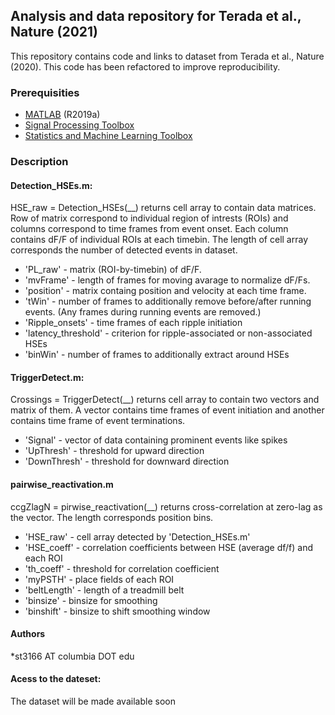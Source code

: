 ## Analysis and data repository for Terada et al., Nature (2021)
This repository contains code and links to dataset from Terada et al., Nature (2020). This code has been refactored to improve reproducibility.

### Prerequisities
* [MATLAB](https://ch.mathworks.com/products/matlab.html) (R2019a)
* [Signal Processing Toolbox](https://ch.mathworks.com/products/signal.html)
* [Statistics and Machine Learning Toolbox](https://ch.mathworks.com/products/statistics.html)

### Description

#### Detection_HSEs.m:
HSE_raw = Detection_HSEs(__) returns cell array to contain data matrices. Row of matrix correspond to individual region of intrests (ROIs) and columns correspond to time frames from event onset. Each column contains dF/F of individual ROIs at each timebin. The length of cell array corresponds the number of detected events in dataset.

* 'PL_raw' - matrix (ROI-by-timebin) of dF/F.
* 'mvFrame' - length of frames for moving avarage to normalize dF/Fs.
* 'position' - matrix containg position and velocity at each time frame.
* 'tWin' - number of frames to additionally remove before/after running events. (Any frames during running events are removed.)
* 'Ripple_onsets' - time frames of each ripple initiation
* 'latency_threshold' - criterion for ripple-associated or non-associated HSEs
* 'binWin' - number of frames to additionally extract around HSEs


#### TriggerDetect.m:
Crossings = TriggerDetect(__) returns cell array to contain two vectors and matrix of them. A vector contains time frames of event initiation and another contains time frame of event terminations.

* 'Signal' - vector of data containing prominent events like spikes 
* 'UpThresh' - threshold for upward direction
* 'DownThresh' - threshold for downward direction


#### pairwise_reactivation.m
ccgZlagN = pirwise_reactivation(__) returns cross-correlation at zero-lag as the vector. The length corresponds position bins. 

* 'HSE_raw' - cell array detected by 'Detection_HSEs.m'
* 'HSE_coeff' - correlation coefficients between HSE (average df/f) and each ROI
* 'th_coeff' - threshold for correlation coefficient
* 'myPSTH' - place fields of each ROI
* 'beltLength' - length of a treadmill belt
* 'binsize' - binsize for smoothing
* 'binshift' - binsize to shift smoothing window

#### Authors
*st3166 AT columbia DOT edu

#### Acess to the dateset:

The dataset will be made available soon

